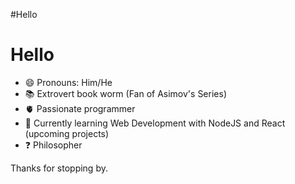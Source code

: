 #Hello 

<!--
**Oscaribiris/Oscaribiris** is a ✨ _special_ ✨ repository because its `README.md` (this file) appears on your GitHub profile.-->

# Hello 

- 😄  Pronouns: Him/He
- 📚  Extrovert book worm (Fan of Asimov's Series)
- 🫀  Passionate programmer
- 🌱  Currently learning Web Development with NodeJS and React (upcoming projects)
- ❓  Philosopher

Thanks for stopping by.


